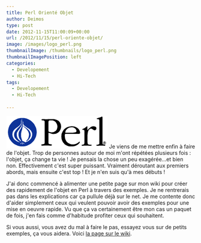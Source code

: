 ```yaml
---
title: Perl Orienté Objet
author: Deimos
type: post
date: 2012-11-15T11:00:09+00:00
url: /2012/11/15/perl-oriente-objet/
image: /images/logo_perl.png
thumbnailImage: /thumbnails/logo_perl.png
thumbnailImagePosition: left
categories:
  - Developement
  - Hi-Tech
tags:
  - Developement
  - Hi-Tech

---
```

![Perl_logo](/images/logo_perl.png)
Je viens de me mettre enfin à faire de l'objet. Trop de personnes autour de moi m'ont répétées plusieurs fois : l'objet, ça change ta vie ! Je pensais la chose un peu exagérée...et bien non. Effectivement c'est super puissant. Vraiment déroutant aux premiers abords, mais ensuite c'est top ! Et je n'en suis qu'à mes débuts !

J'ai donc commencé à alimenter une petite page sur mon wiki pour créer des rapidement de l'objet en Perl à travers des exemples. Je ne rentrerais pas dans les explications car ça pullule déjà sur le net. Je me contente donc d'aider simplement ceux qui veulent pouvoir avoir des exemples pour une mise en oeuvre rapide. Vu que ça va certainement être mon cas un paquet de fois, j'en fais comme d'habitude profiter ceux qui souhaitent.

Si vous aussi, vous avez du mal à faire le pas, essayez vous sur de petits exemples, ça vous aidera. Voici [la page sur le wiki](http://wiki.deimos.fr/La_programmation_orient%C3%A9e_objet_en_Perl).